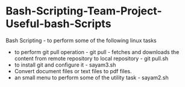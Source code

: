 # Bash-Scripting-Team-Project-Useful-bash-Scripts
Bash Scripting - to perform some of the following linux tasks
- to perform git pull operation - git pull - fetches and downloads the content from remote repository to local repository - git pull.sh
- to install git and configure it - sayam3.sh 
- Convert document files or text files to pdf files. 
- an small menu to perform some of the utility task - sayam2.sh

